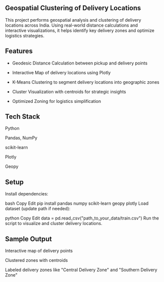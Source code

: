 ## Geospatial Clustering of Delivery Locations
This project performs geospatial analysis and clustering of delivery locations across India. Using real-world distance calculations and interactive visualizations, it helps identify key delivery zones and optimize logistics strategies.

## Features
- Geodesic Distance Calculation between pickup and delivery points

- Interactive Map of delivery locations using Plotly

- K-Means Clustering to segment delivery locations into geographic zones

- Cluster Visualization with centroids for strategic insights

- Optimized Zoning for logistics simplification

## Tech Stack
Python

Pandas, NumPy

scikit-learn

Plotly

Geopy

## Setup
Install dependencies:

bash
Copy
Edit
pip install pandas numpy scikit-learn geopy plotly
Load dataset (update path if needed):

python
Copy
Edit
data = pd.read_csv("path_to_your_data/train.csv")
Run the script to visualize and cluster delivery locations.

## Sample Output
Interactive map of delivery points

Clustered zones with centroids

Labeled delivery zones like "Central Delivery Zone" and "Southern Delivery Zone"
